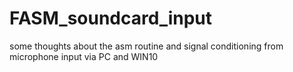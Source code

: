 # FASM_soundcard_input
some thoughts about the asm routine and signal conditioning from microphone input via PC and WIN10
